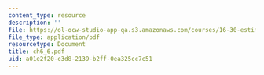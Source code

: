 ```yaml
---
content_type: resource
description: ''
file: https://ol-ocw-studio-app-qa.s3.amazonaws.com/courses/16-30-estimation-and-control-of-aerospace-systems-spring-2004/a01e2f20c3d82139b2ff0ea325cc7c51_ch6_6.pdf
file_type: application/pdf
resourcetype: Document
title: ch6_6.pdf
uid: a01e2f20-c3d8-2139-b2ff-0ea325cc7c51
---
```

